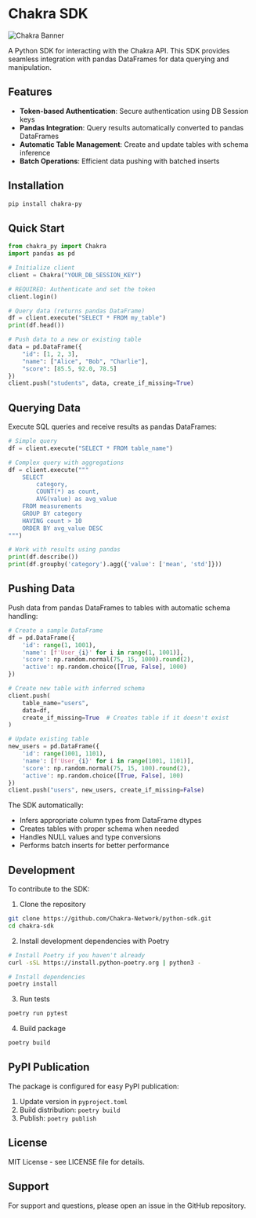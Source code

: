 # Chakra SDK

![Chakra Banner](/banner.png)

A Python SDK for interacting with the Chakra API. This SDK provides seamless integration with pandas DataFrames for data querying and manipulation.

## Features

- **Token-based Authentication**: Secure authentication using DB Session keys
- **Pandas Integration**: Query results automatically converted to pandas DataFrames
- **Automatic Table Management**: Create and update tables with schema inference
- **Batch Operations**: Efficient data pushing with batched inserts

## Installation

```bash
pip install chakra-py
```

## Quick Start

```python
from chakra_py import Chakra
import pandas as pd

# Initialize client
client = Chakra("YOUR_DB_SESSION_KEY")

# REQUIRED: Authenticate and set the token
client.login()

# Query data (returns pandas DataFrame)
df = client.execute("SELECT * FROM my_table")
print(df.head())

# Push data to a new or existing table
data = pd.DataFrame({
    "id": [1, 2, 3],
    "name": ["Alice", "Bob", "Charlie"],
    "score": [85.5, 92.0, 78.5]
})
client.push("students", data, create_if_missing=True)
```

## Querying Data

Execute SQL queries and receive results as pandas DataFrames:

```python
# Simple query
df = client.execute("SELECT * FROM table_name")

# Complex query with aggregations
df = client.execute("""
    SELECT 
        category,
        COUNT(*) as count,
        AVG(value) as avg_value
    FROM measurements
    GROUP BY category
    HAVING count > 10
    ORDER BY avg_value DESC
""")

# Work with results using pandas
print(df.describe())
print(df.groupby('category').agg({'value': ['mean', 'std']}))
```

## Pushing Data

Push data from pandas DataFrames to tables with automatic schema handling:

```python
# Create a sample DataFrame
df = pd.DataFrame({
    'id': range(1, 1001),
    'name': [f'User_{i}' for i in range(1, 1001)],
    'score': np.random.normal(75, 15, 1000).round(2),
    'active': np.random.choice([True, False], 1000)
})

# Create new table with inferred schema
client.push(
    table_name="users",
    data=df,
    create_if_missing=True  # Creates table if it doesn't exist
)

# Update existing table
new_users = pd.DataFrame({
    'id': range(1001, 1101),
    'name': [f'User_{i}' for i in range(1001, 1101)],
    'score': np.random.normal(75, 15, 100).round(2),
    'active': np.random.choice([True, False], 100)
})
client.push("users", new_users, create_if_missing=False)
```

The SDK automatically:
- Infers appropriate column types from DataFrame dtypes
- Creates tables with proper schema when needed
- Handles NULL values and type conversions
- Performs batch inserts for better performance

## Development

To contribute to the SDK:

1. Clone the repository
```bash
git clone https://github.com/Chakra-Network/python-sdk.git
cd chakra-sdk
```

2. Install development dependencies with Poetry
```bash
# Install Poetry if you haven't already
curl -sSL https://install.python-poetry.org | python3 -

# Install dependencies
poetry install
```

3. Run tests
```bash
poetry run pytest
```

4. Build package
```bash
poetry build
```

## PyPI Publication

The package is configured for easy PyPI publication:

1. Update version in `pyproject.toml`
2. Build distribution: `poetry build`
3. Publish: `poetry publish`

## License

MIT License - see LICENSE file for details.

## Support

For support and questions, please open an issue in the GitHub repository.
